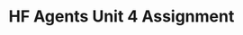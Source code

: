 ---
title: HF Agents Unit 4 Assignment
emoji: 🕵🏻‍♂️
colorFrom: indigo
colorTo: indigo
sdk: gradio
sdk_version: 5.25.2
app_file: capstone_agent/app.py
pinned: false
hf_oauth: true
# optional, default duration is 8 hours/480 minutes. Max duration is 30 days/43200 minutes.
hf_oauth_expiration_minutes: 480
---